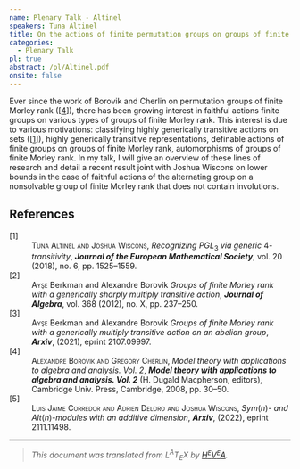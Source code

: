 ```yaml
---
name: Plenary Talk - Altinel
speakers: Tuna Altinel
title: On the actions of finite permutation groups on groups of finite Morley rank
categories:
  - Plenary Talk
pl: true
abstract: /pl/Altinel.pdf
onsite: false
---
```

<p>Ever since the work of Borovik and Cherlin on permutation groups of finite Morley rank ([<a href="#BoCh08">4</a>]), there has been growing
interest in faithful actions finite groups on various types of groups of finite Morley rank. This interest is due to various
motivations: classifying highly generically transitive actions on sets ([<a href="#AW">1</a>]), highly generically transitive representations, 
definable actions of finite groups on groups of finite Morley rank, automorphisms of groups of finite Morley rank. In my talk,
I will give an overview of these lines of research and detail a recent result joint with Joshua Wiscons on lower bounds in the
case of faithful actions of the alternating group on a nonsolvable group of finite Morley rank that does not contain involutions.</p><!--TOC section id="sec1" References-->
<h2 id="sec1" class="section">References</h2><!--SEC END --><dl class="thebibliography"><dt class="dt-thebibliography">
<a id="AW">[1]</a></dt><dd class="dd-thebibliography">
<span style="font-variant:small-caps">Tuna Alt</span><span style="font-variant:small-caps">i</span><span style="font-variant:small-caps">nel and Joshua Wiscons</span>,
<span style="font-style:italic">Recognizing </span><span style="font-style:italic">PGL</span><sub>3</sub><span style="font-style:italic"> via generic </span>4<span style="font-style:italic">-transitivity</span>,
<span style="font-weight:bold"><span style="font-style:italic">Journal of the European Mathematical Society</span></span>,
vol.&#xA0;20 (2018), no.&#xA0;6, pp.&#xA0;1525&#x2013;1559.</dd><dt class="dt-thebibliography"><a id="BerkBor18">[2]</a></dt><dd class="dd-thebibliography">
<span style="font-variant:small-caps">Ay&#x15F;e </span> Berkman and Alexandre Borovik 
<span style="font-style:italic">Groups of finite </span><span style="font-style:italic">M</span><span style="font-style:italic">orley rank with a generically sharply multiply transitive action</span>,
<span style="font-weight:bold"><span style="font-style:italic">Journal of Algebra</span></span>,
vol.&#xA0;368 (2012), no.&#xA0;X, pp.&#xA0;237&#x2013;250.</dd><dt class="dt-thebibliography"><a id="BerkBor21">[3]</a></dt><dd class="dd-thebibliography">
<span style="font-variant:small-caps">Ay&#x15F;e </span> Berkman and Alexandre Borovik 
<span style="font-style:italic">Groups of finite </span><span style="font-style:italic">M</span><span style="font-style:italic">orley rank with a generically multiply transitive action on an abelian group</span>,
<span style="font-weight:bold"><span style="font-style:italic">Arxiv</span></span>,
(2021), eprint 2107.09997.</dd><dt class="dt-thebibliography"><a id="BoCh08">[4]</a></dt><dd class="dd-thebibliography">
<span style="font-variant:small-caps">Alexandre Borovik and Gregory Cherlin</span>,
<span style="font-style:italic">Model theory with applications to algebra and analysis. </span><span style="font-style:italic">V</span><span style="font-style:italic">ol. 2</span>,
<span style="font-weight:bold"><span style="font-style:italic">Model theory with applications to algebra and analysis. </span></span><span style="font-weight:bold"><span style="font-style:italic">V</span></span><span style="font-weight:bold"><span style="font-style:italic">ol. 2</span></span>
(H. Dugald Macpherson, editors),
Cambridge Univ. Press,
Cambridge,
2008,
pp.&#xA0;30&#x2013;50.</dd><dt class="dt-thebibliography"><a id="CDW21">[5]</a></dt><dd class="dd-thebibliography">
<span style="font-variant:small-caps">Luis Jaime Corredor and Adrien Deloro and Joshua Wiscons</span>,
<span style="font-style:italic">Sym</span>(<span style="font-style:italic">n</span>)<span style="font-style:italic">- and </span><span style="font-style:italic">Alt</span>(<span style="font-style:italic">n</span>)<span style="font-style:italic">-modules with an additive dimension</span>,
<span style="font-weight:bold"><span style="font-style:italic">Arxiv</span></span>,
(2022), eprint 2111.11498.</dd></dl><!--CUT END -->
<!--HTMLFOOT-->
<!--ENDHTML-->
<!--FOOTER-->
<hr style="height:2"><blockquote class="quote"><em>This document was translated from L<sup>A</sup>T<sub>E</sub>X by
</em><a href="http://hevea.inria.fr/index.html"><em>H</em><em><span style="font-size:small"><sup>E</sup></span></em><em>V</em><em><span style="font-size:small"><sup>E</sup></span></em><em>A</em></a><em>.</em></blockquote>
